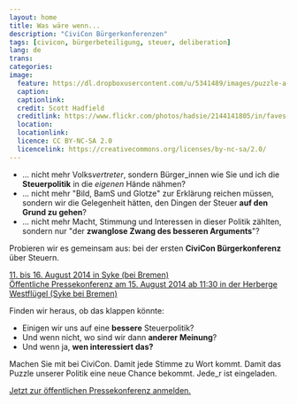 ```yaml
---
layout: home
title: Was wäre wenn...
description: "CiviCon Bürgerkonferenzen"
tags: [civicon, bürgerbeteiligung, steuer, deliberation]
lang: de
trans:
categories:
image:
  feature: https://dl.dropboxusercontent.com/u/5341489/images/puzzle-a-lot_crop.jpg
  caption:
  captionlink:
  credit: Scott Hadfield
  creditlink: https://www.flickr.com/photos/hadsie/2144141805/in/faves-93207791@N02/
  location:
  locationlink:
  licence: CC BY-NC-SA 2.0
  licencelink: https://creativecommons.org/licenses/by-nc-sa/2.0/
---
```


- ... nicht mehr Volks*vertreter*, sondern Bürger_innen wie Sie und ich die **Steuerpolitik** in die *eigenen* Hände nähmen?
- ... nicht mehr "Bild, BamS und Glotze" zur Erklärung reichen müssen, sondern wir die Gelegenheit hätten, den Dingen der Steuer **auf den Grund zu gehen**?
- ... nicht mehr Macht, Stimmung und Interessen in dieser Politik zählten, sondern nur "der **zwanglose Zwang des besseren Arguments**"?

Probieren wir es gemeinsam aus: bei der ersten **CiviCon Bürgerkonferenz** über Steuern.

<div markdown="0"><a href="/konferenz/" class="btn btn-info">11. bis 16. August 2014 in Syke (bei Bremen)</a></div>

<div markdown="0"><a href="/ergebnisse/" class="btn btn-danger">Öffentliche Pressekonferenz am 15. August 2014 ab 11:30 in der Herberge Westflügel (Syke bei Bremen)</a></div>

Finden wir heraus, ob das klappen könnte:

- Einigen wir uns auf eine **bessere** Steuerpolitik?
- Und wenn nicht, wo sind wir dann **anderer Meinung**?
- Und wenn ja, **wen interessiert das?**

Machen Sie mit bei CiviCon.
Damit jede Stimme zu Wort kommt.
Damit das Puzzle unserer Politik eine neue Chance bekommt.
Jede_r ist eingeladen.

<div markdown="0"><a href="/ergebnisse/" class="btn btn-success">Jetzt zur öffentlichen Pressekonferenz anmelden.</a></div>
